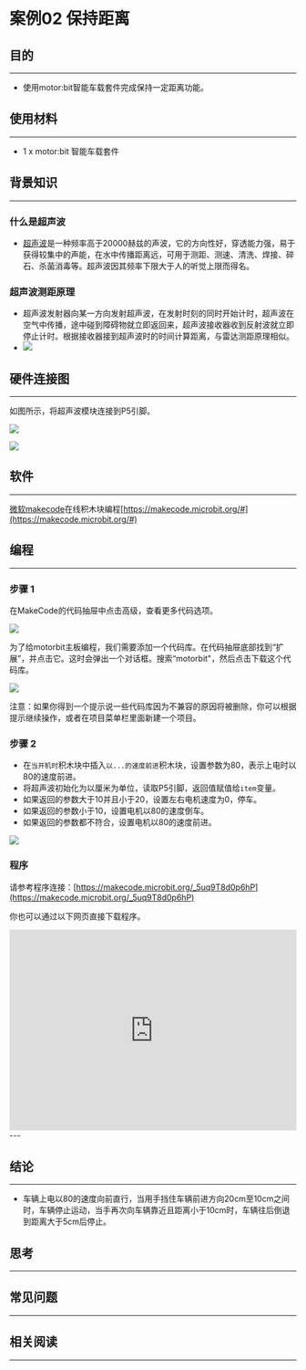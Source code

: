 # 案例02 保持距离

## 目的
---

- 使用motor:bit智能车载套件完成保持一定距离功能。

## 使用材料
---

- 1 x motor:bit 智能车载套件

## 背景知识
---
### 什么是超声波
- [超声波](https://zh.wikipedia.org/wiki/%E8%B6%85%E8%81%B2%E6%B3%A2)是一种频率高于20000赫兹的声波，它的方向性好，穿透能力强，易于获得较集中的声能，在水中传播距离远，可用于测距、测速、清洗、焊接、碎石、杀菌消毒等。超声波因其频率下限大于人的听觉上限而得名。


### 超声波测距原理
- 超声波发射器向某一方向发射超声波，在发射时刻的同时开始计时，超声波在空气中传播，途中碰到障碍物就立即返回来，超声波接收器收到反射波就立即停止计时。根据接收器接到超声波时的时间计算距离，与雷达测距原理相似。
- ![](./images/vSFTiuw.jpg)

## 硬件连接图
---

如图所示，将超声波模块连接到P5引脚。

![](./images/t4vFZ0y.jpg)

![](./images/kzPngGo.jpg)

## 软件
---
[微软makecode](https://makecode.microbit.org/#)在线积木块编程[https://makecode.microbit.org/#](https://makecode.microbit.org/#)

## 编程
---
### 步骤 1
在MakeCode的代码抽屉中点击高级，查看更多代码选项。

![](./images/motor_bit_case_01.png)

为了给motorbit主板编程，我们需要添加一个代码库。在代码抽屉底部找到“扩展”，并点击它。这时会弹出一个对话框。搜索“motorbit"，然后点击下载这个代码库。

![](./images/motor_bit_case_02.png)

注意：如果你得到一个提示说一些代码库因为不兼容的原因将被删除，你可以根据提示继续操作，或者在项目菜单栏里面新建一个项目。

### 步骤 2

- 在`当开机时`积木块中插入`以...的速度前进`积木块，设置参数为80，表示上电时以80的速度前进。
- 将超声波初始化为以厘米为单位，读取P5引脚，返回值赋值给`item`变量。
- 如果返回的参数大于10并且小于20，设置左右电机速度为0，停车。
- 如果返回的参数小于10，设置电机以80的速度倒车。
- 如果返回的参数都不符合，设置电机以80的速度前进。

![](./images/motor_bit_case_02_03.png)


### 程序
请参考程序连接：[https://makecode.microbit.org/_5uq9T8d0p6hP](https://makecode.microbit.org/_5uq9T8d0p6hP)

你也可以通过以下网页直接下载程序。

<div style="position:relative;height:0;padding-bottom:70%;overflow:hidden;"><iframe style="position:absolute;top:0;left:0;width:100%;height:100%;" src="https://makecode.microbit.org/#pub:_5uq9T8d0p6hP" frameborder="0" sandbox="allow-popups allow-forms allow-scripts allow-same-origin"></iframe></div>  
---


## 结论
---
- 车辆上电以80的速度向前直行，当用手挡住车辆前进方向20cm至10cm之间时，车辆停止运动，当手再次向车辆靠近且距离小于10cm时，车辆往后倒退到距离大于5cm后停止。

## 思考
---

## 常见问题
---


## 相关阅读  
---

